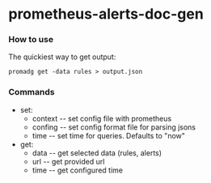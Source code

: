 # prometheus-alerts-doc-gen

### How to use
The quickiest way to get output:
```
promadg get -data rules > output.json
```

### Commands
* set:
    * context -- set config file with prometheus
    * confing -- set config format file for parsing jsons
    * time -- set time for queries. Defaults to "now"
* get:
    * data -- get selected data (rules, alerts)
    * url -- get provided url
    * time -- get configured time
